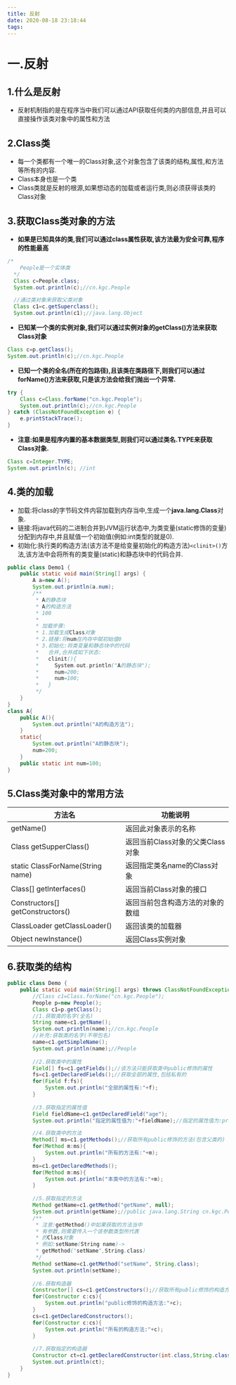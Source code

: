 ```yaml
---
title: 反射
date: 2020-08-18 23:18:44
tags:
---
```

# 一.反射
## 1.什么是反射
* 反射机制指的是在程序当中我们可以通过API获取任何类的内部信息,并且可以直接操作该类对象中的属性和方法

## 2.Class类
* 每一个类都有一个唯一的Class对象,这个对象包含了该类的结构,属性,和方法等所有的内容.
* Class本身也是一个类
* Class类就是反射的根源,如果想动态的加载或者运行类,则必须获得该类的Class对象

## 3.获取Class类对象的方法
* **如果是已知具体的类,我们可以通过class属性获取,该方法最为安全可靠,程序的性能最高**

```java
/*
    People是一个实体类
  */
  Class c=People.class;
  System.out.println(c);//cn.kgc.People

  //通过类对象来获取父类对象
  Class c1=c.getSuperclass();
  System.out.println(c1);//java.lang.Object	
```
* **已知某一个类的实例对象,我们可以通过实例对象的getClass()方法来获取Class对象**

```java
Class c=p.getClass();
System.out.println(c);//cn.kgc.People
```
* **已知一个类的全名(所在的包路径),且该类在类路径下,则我们可以通过forName()方法来获取,只是该方法会给我们抛出一个异常.**

```java
try {
	Class c=Class.forName("cn.kgc.People");
	System.out.println(c);//cn.kgc.People
} catch (ClassNotFoundException e) {
	e.printStackTrace();
}
```
* **注意:如果是程序内置的基本数据类型,则我们可以通过类名.TYPE来获取Class对象.**

```java
Class c=Integer.TYPE;
System.out.println(c); //int
```
## 4.类的加载
* 加载:将class的字节码文件内容加载到内存当中,生成一个**java.lang.Class**对象.
* 链接:将java代码的二进制合并到JVM运行状态中,为类变量(static修饰的变量)分配到内存中,并且赋值一个初始值(例如:int类型的就是0).
* 初始化:执行类的构造方法(该方法不是给变量初始化的构造方法)`<clinit>()`方法,该方法中会将所有的类变量(static)和静态块中的代码合并.

```java
public class Demo1 {
	public static void main(String[] args) {
		A a=new A();
		System.out.println(a.num);
		/**
		 * A的静态块
		 * A的构造方法
		 * 100
		 * 
		 * 加载步骤:
		 * 1.加载生成Class对象
		 * 2.链接:将num在内存中赋初始值0
		 * 3.初始化:将类变量和静态块中的代码
		 *   合并,合并成如下状态:
		 *   clinit(){
		 *     System.out.println("A的静态块");
		 *     num=200;
		 *     num=100;
		 *   }
		 */
	}
}
class A{
	public A(){
		System.out.println("A的构造方法");
	}
	static{
		System.out.println("A的静态块");
		num=200;
	}
    public static int num=100;
}
```
## 5.Class类对象中的常用方法
| 方法名                           | 功能说明                         |
| -------------------------------- | -------------------------------- |
| getName()                        | 返回此对象表示的名称             |
| Class getSupperClass()           | 返回当前Class对象的父类Class对象 |
| static ClassForName(String name) | 返回指定类名name的Class对象      |
| Class[] getInterfaces()          | 返回当前Class对象的接口          |
| Constructors[] getConstructors() | 返回当前包含构造方法的对象的数组 |
| ClassLoader getClassLoader()     | 返回该类的加载器                 |
| Object newInstance()             | 返回Class实例对象                |
## 6.获取类的结构
```java
public class Demo {
	public static void main(String[] args) throws ClassNotFoundException, NoSuchFieldException, SecurityException, NoSuchMethodException {
		//Class c1=Class.forName("cn.kgc.People");
		People p=new People();
		Class c1=p.getClass();
		//1.获取类的名字(全名)
		String name=c1.getName();
		System.out.println(name);//cn.kgc.People
	    //补充:获取类的名字(不带包名)
		name=c1.getSimpleName();
		System.out.println(name);//People
	
		//2.获取类中的属性
		Field[] fs=c1.getFields();//该方法只能获取类中public修饰的属性
		fs=c1.getDeclaredFields();//获取全部的属性,包括私有的
		for(Field f:fs){
			System.out.println("全部的属性有:"+f);
		}
		
		//3.获取指定的属性值
		Field fieldName=c1.getDeclaredField("age");
		System.out.println("指定的属性值为:"+fieldName);//指定的属性值为:private int cn.kgc.People.age

		//4.获取类中的方法
		Method[] ms=c1.getMethods();//获取所有public修饰的方法(包含父类的)
		for(Method m:ms){
			System.out.println("所有的方法有:"+m);
		}
		ms=c1.getDeclaredMethods();
		for(Method m:ms){
			System.out.println("本类中的方法有:"+m);
		}
		
		//5.获取指定的方法
		Method getName=c1.getMethod("getName", null);
		System.out.println(getName);//public java.lang.String cn.kgc.People.getName()
		/**
		 * 注意:getMethod()中如果获取的方法当中
		 * 有参数,则需要传入一个该参数类型所代表
		 * 的Class对象
		 * 例如:setName(String name)->
		 * getMethod("setName",String.class)
		 */
		Method setName=c1.getMethod("setName", String.class);
		System.out.println(setName);
	
		//6.获取构造器
		Constructor[] cs=c1.getConstructors();//获取所有public修饰的构造方法
		for(Constructor c:cs){
			System.out.println("public修饰的构造方法:"+c);
		}
		cs=c1.getDeclaredConstructors();
		for(Constructor c:cs){
			System.out.println("所有的构造方法:"+c);
		}
      
		//7.获取指定的构造器
		Constructor ct=c1.getDeclaredConstructor(int.class,String.class,String.class,double.class);
		System.out.println(ct);
	}
}
```